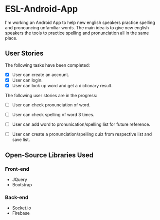 # ESL-Android-App

 I'm working an Android App to help new english speakers practice spelling and pronouncing unfamiliar words. The main idea is to give new english speakers the tools to practice spelling and pronunciation all in the same place. 
 
 
## User Stories 

The following tasks have been completed: 

- [x] User can create an account.
- [x] User can login.
- [x] User can look up word and get a dictionary result.

The following user stories are in the progress: 
- [ ] User can check pronunciation of word.
- [ ] User can check spelling of word 3 times.
- [ ] User can add word to pronunication/spelling list for future reference.
- [ ] User can create a pronunciation/spelling quiz from respective list and save list. 

 
## Open-Source Libraries Used

### Front-end 
* JQuery 
* Bootstrap 

### Back-end
* Socket.io
* Firebase 

